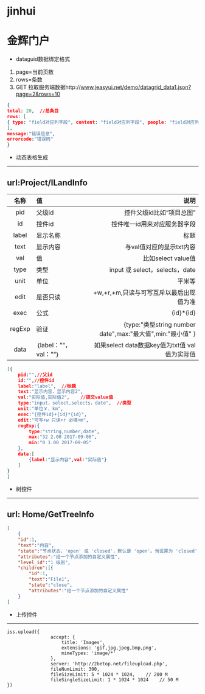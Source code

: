 # jinhui
金辉门户
============
* dataguid数据绑定格式
1. page=当前页数
2. rows=条数
3. GET 拉取服务端数据http://www.jeasyui.net/demo/datagrid_data1.json?page=2&rows=10
~~~ json
{
total: 20,  //总条目
rows: [
{ type: "field对应列字段", content: "field对应列字段", people: "field对应列字段", time:"field对应列字段" }
],
message:"错误信息",
errorcode:"错误码"
}
~~~
* 动态表格生成
----
url:Project/ILandInfo
----

| 名称 | 值 | 说明 |
|:-------------:|:-------------|-----:|
| pid | 父级id | 控件父级id比如“项目总图” |
| id | 控件id | 控件唯一id用来对应服务器字段 | 
| label | 显示名称 | 标题 | 
| text | 显示内容 | 与val值对应的显示txt内容 | 
| val | 值 | 比如select value值 |
|type| 类型|input 或 select，selects，date|
|unit| 单位|平米等|
|edit| 是否只读|+w,+r,+m,只读与可写互斥以最后出现值为准|
|exec| 公式|{id}*{id}|
|regExp| 验证|{type:"类型string number date",max:"最大值",min:"最小值" }|
| data | ｛label：”“，val：”“｝ | 如果select data数据key值为txt值 val值为实际值  |

~~~ json
[{
    pid:"",//父id
    id:"",//控件id
    label:"label",  //标题
    text:"显示内容，显示内容2",
    val:"实际值,实际值2",    //提交value值
    type:"input，select,selects，date",  //类型
    unit:"单位￥，km",
    exec:"{控件id}+{id}*{id}",
    edit:"可写+w 只读+r 必填+m",
    regExp:{ 
        type:"string,number,date",
        max:"32 2.00 2017-09-06",
        min:"0 1.00 2017-09-05"    
    },
    data:[
        {label:"显示内容",val:"实际值"}
    ]
}
]
~~~
* 树控件
---
url: Home/GetTreeInfo
---
~~~json
[
    {
    "id":1,
    "text":"内容",
    "state":"节点状态，'open' 或 'closed'，默认是 'open'。当设置为 'closed' 时，该节点有子节点，并且将从远程站点加载它们",
    "attributes":"给一个节点添加的自定义属性",
    "level_id":"1 级别",
    "children":[{
        "id":1,
		"text":"File1",
		"state":"close",
        "attributes":"给一个节点添加的自定义属性"
    }
]
~~~

* 上传控件
---
~~~
iss.upload({
                accept: {
                    title: 'Images',
                    extensions: 'gif,jpg,jpeg,bmp,png',
                    mimeTypes: 'image/*'
                },
                server: 'http://2betop.net/fileupload.php',
                fileNumLimit: 300,
                fileSizeLimit: 5 * 1024 * 1024,    // 200 M
                fileSingleSizeLimit: 1 * 1024 * 1024    // 50 M
})
~~~